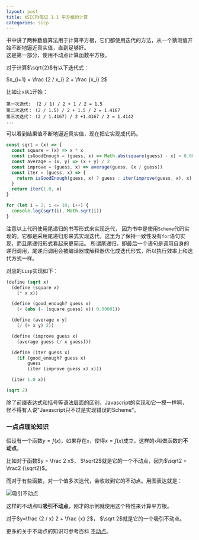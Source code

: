 ```yaml
---
layout: post
title: 《SICP》笔记 1.1 平方根的计算
categories: sicp
---
```


书中讲了两种数值算法用于计算平方根，它们都使用迭代的方法，从一个猜测值开始不断地逼近真实值，直到足够好。  
这是第一部分，使用不动点计算函数平方根。

对于计算$\sqrt{2}$有以下迭代式：

$x_{i+1} = \frac {2 / x_i} 2 + \frac {x_i} 2$

比如让`x`从`1`开始：

```
第一次迭代:  (2 / 1) / 2 + 1 / 2 = 1.5
第二次迭代： (2 / 1.5) / 2 + 1.5 / 2 = 1.4167
第三次迭代： (2 / 1.4167) / 2 +1.4167 / 2 = 1.4142
...
```

可以看到结果值不断地逼近真实值，现在把它实现成代码。

```js
const sqrt = (x) => {
  const square = (x) => x * x
  const isGoodEnough = (guess, x) => Math.abs(square(guess) - x) < 0.00001
  const average = (x, y) => (x + y) / 2
  const improve = (guess, x) => average(guess, (x / guess))
  const iter = (guess, x) => {
    return isGoodEnough(guess, x) ? guess : iter(improve(guess, x), x)
  }
  return iter(1.0, x)
}

for (let i = 2; i <= 10; i++) {
  console.log(sqrt(i), Math.sqrt(i))
}
```

注意以上代码使用尾递归的书写形式来实现迭代， 因为书中是使用`Scheme`代码实现的，它都是采用尾递归形来式实现迭代，这里为了保持一致性没有`for`语句实现，而且尾递归形式看起来更简洁。 
所谓尾递归，即最后一个语句是调用自身的递归调用，尾递归调用会被编译器或解释器优化成迭代形式，所以执行效率上和迭代方式一样。

对应的`Lisp`实现如下：

```lisp
(define (sqrt x)
  (define (square x)
    (* x x))

  (define (good_enough? guess x)
    (< (abs (- (square guess) x)) 0.00001))

  (define (average x y)
    (/ (+ x y) 2))

  (define (improve guess x)
    (average guess (/ x guess)))

  (define (iter guess x)
    (if (good_enough? guess x)
        guess
        (iter (improve guess x) x)))

  (iter 1.0 x))

(sqrt 2)
```

除了前缀表达式和括号等语法层面的区别，Javascript的实现和它一模一样啊， 怪不得有人说"Javascript只不过是实现错误的Scheme"。


### 一点点理论知识

假设有一个函数$y=f(x)$，如果存在`x`，使得$x=f(x)$成立，这样的`x`叫做函数的**不动点**。  

比如对于函数$y = \frac 2 x$， $\sqrt2$就是它的一个不动点，因为$\sqrt2 = \frac2 {\sqrt2}$。

而对于有些函数，对一个值多次迭代，会收敛到它的不动点。用图表达就是：

![吸引不动点](https://upload.wikimedia.org/wikipedia/commons/thumb/e/ea/Cosine_fixed_point.svg/375px-Cosine_fixed_point.svg.png)

这样的不动点叫**吸引不动点**，刚才的示例就使用这个特性来计算平方根。   

对于$y=\frac {2 / x} 2 + \frac {x} 2$， $\sqrt 2$就是它的一个吸引不动点。  

更多的关于不动点的知识可参考百科 [不动点](https://zh.wikipedia.org/wiki/%E4%B8%8D%E5%8A%A8%E7%82%B9)。

